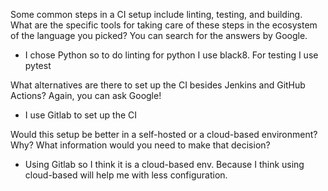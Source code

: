 Some common steps in a CI setup include linting, testing, and building. What are
the specific tools for taking care of these steps in the ecosystem of the
language you picked? You can search for the answers by Google.

- I chose Python so to do linting for python I use black8. For testing I use
  pytest

What alternatives are there to set up the CI besides Jenkins and GitHub Actions?
Again, you can ask Google!

- I use Gitlab to set up the CI

Would this setup be better in a self-hosted or a cloud-based environment? Why?
What information would you need to make that decision?

- Using Gitlab so I think it is a cloud-based env. Because I think using
  cloud-based will help me with less configuration.
